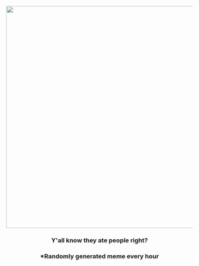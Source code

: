 <p align="center">
        <img src="https://i.imgur.com/k0XW1F4.jpg" width="600" height="600">
        </p>
        <h3 align="center">Y'all know they ate people right?</h3>
        <h3 align="center">*Randomly generated meme every hour</h3>
    
